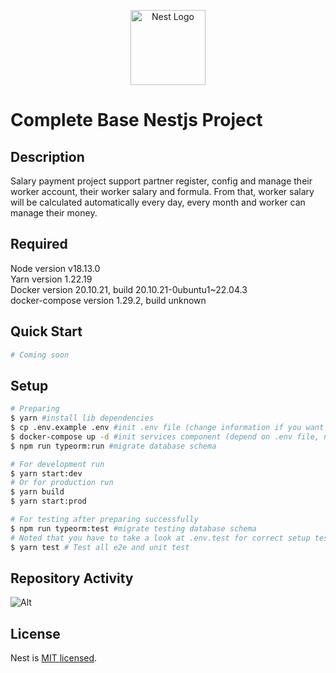<p align="center">
  <a href="http://nestjs.com/" target="blank"><img src="https://nestjs.com/img/logo-small.svg" width="120" alt="Nest Logo" /></a>
</p>

[circleci-image]: https://img.shields.io/circleci/build/github/nestjs/nest/master?token=abc123def456
[circleci-url]: https://circleci.com/gh/nestjs/nest

# Complete Base Nestjs Project

## Description

Salary payment project support partner register, config and manage their worker account, 
their worker salary and formula. From that, worker salary will be calculated
automatically every day, every month and worker can manage 
their money.

## Required
Node version v18.13.0 <br />
Yarn version 1.22.19 <br />
Docker version 20.10.21, build 20.10.21-0ubuntu1~22.04.3 <br/>
docker-compose version 1.29.2, build unknown

## Quick Start
```bash
# Coming soon
```

## Setup
```bash
# Preparing
$ yarn #install lib dependencies
$ cp .env.example .env #init .env file (change information if you want to) 
$ docker-compose up -d #init services component (depend on .env file, noted new docker version run docker compose up -d)
$ npm run typeorm:run #migrate database schema

# For development run
$ yarn start:dev 
# Or for production run
$ yarn build
$ yarn start:prod

# For testing after preparing successfully
$ npm run typeorm:test #migrate testing database schema
# Noted that you have to take a look at .env.test for correct setup test variable environment
$ yarn test # Test all e2e and unit test
```

## Repository Activity
![Alt](https://repobeats.axiom.co/api/embed/1929095ae8b4fb2d5d5dbc561ad4e906db6dd2b7.svg "Repobeats analytics image")
## License

  Nest is [MIT licensed](https://github.com/nestjs/nest/blob/master/LICENSE).
